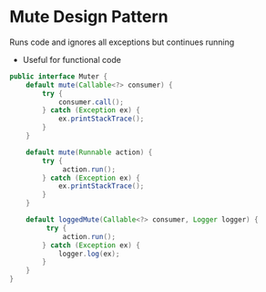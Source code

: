 # Mute Design Pattern

Runs code and ignores all exceptions but continues running

- Useful for functional code

```java
public interface Muter {
    default mute(Callable<?> consumer) {
        try {
            consumer.call();
        } catch (Exception ex) {
            ex.printStackTrace();
        }
    }

    default mute(Runnable action) {
        try {
             action.run();
        } catch (Exception ex) {
            ex.printStackTrace();
        }
    }

    default loggedMute(Callable<?> consumer, Logger logger) {
         try {
             action.run();
        } catch (Exception ex) {
            logger.log(ex);
        }
    }
}
```
